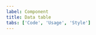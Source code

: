 ```yaml
---
label: Component
title: Data table
tabs: ['Code', 'Usage', 'Style']
---
```



<component 
    name="Data table"
    component="data-table-v2" 
    variation="data-table-v2"
    codepen="MOEagV"
    hasReactVersion="true"
    hasAngularVersion="true"
    >
</component>
<component 
    name="Expandable data table"
    component="data-table-v2" 
    variation="data-table-v2--expandable"
    codepen="gXGabM"
    hasReactVersion="true"
    hasAngularVersion="true"
    >
</component>
<component 
    name="Data table with pagination"
    component="data-table-v2" 
    variation="data-table-v2--with-pager"
    codepen="pdWjva"
    hasReactVersion="true"
    >
</component>
<component 
    name="Small data table"
    component="data-table-v2" 
    variation="data-table-v2--small"
    codepen="aVLvzX"
    hasReactVersion="true"
    >
</component>
<component 
    name="Toolbar"
    component="toolbar" 
    variation="toolbar"
    codepen="yPzYNK"
    hasReactVersion="true"
    >
</component>
<component-docs component="data-table-v2"></component-docs>
